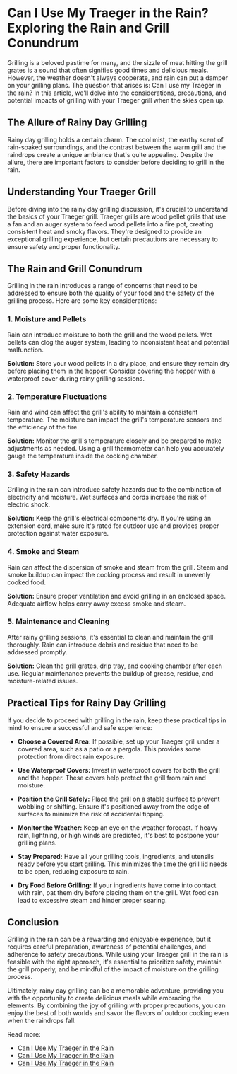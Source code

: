 # Can I Use My Traeger in the Rain? Exploring the Rain and Grill Conundrum

Grilling is a beloved pastime for many, and the sizzle of meat hitting the grill grates is a sound that often signifies good times and delicious meals. However, the weather doesn't always cooperate, and rain can put a damper on your grilling plans. The question that arises is: Can I use my Traeger in the rain? In this article, we'll delve into the considerations, precautions, and potential impacts of grilling with your Traeger grill when the skies open up.

## **The Allure of Rainy Day Grilling**

Rainy day grilling holds a certain charm. The cool mist, the earthy scent of rain-soaked surroundings, and the contrast between the warm grill and the raindrops create a unique ambiance that's quite appealing. Despite the allure, there are important factors to consider before deciding to grill in the rain.

## **Understanding Your Traeger Grill**

Before diving into the rainy day grilling discussion, it's crucial to understand the basics of your Traeger grill. Traeger grills are wood pellet grills that use a fan and an auger system to feed wood pellets into a fire pot, creating consistent heat and smoky flavors. They're designed to provide an exceptional grilling experience, but certain precautions are necessary to ensure safety and proper functionality.

## **The Rain and Grill Conundrum**

Grilling in the rain introduces a range of concerns that need to be addressed to ensure both the quality of your food and the safety of the grilling process. Here are some key considerations:

### **1. Moisture and Pellets**

Rain can introduce moisture to both the grill and the wood pellets. Wet pellets can clog the auger system, leading to inconsistent heat and potential malfunction.

**Solution:** Store your wood pellets in a dry place, and ensure they remain dry before placing them in the hopper. Consider covering the hopper with a waterproof cover during rainy grilling sessions.

### **2. Temperature Fluctuations**

Rain and wind can affect the grill's ability to maintain a consistent temperature. The moisture can impact the grill's temperature sensors and the efficiency of the fire.

**Solution:** Monitor the grill's temperature closely and be prepared to make adjustments as needed. Using a grill thermometer can help you accurately gauge the temperature inside the cooking chamber.

### **3. Safety Hazards**

Grilling in the rain can introduce safety hazards due to the combination of electricity and moisture. Wet surfaces and cords increase the risk of electric shock.

**Solution:** Keep the grill's electrical components dry. If you're using an extension cord, make sure it's rated for outdoor use and provides proper protection against water exposure.

### **4. Smoke and Steam**

Rain can affect the dispersion of smoke and steam from the grill. Steam and smoke buildup can impact the cooking process and result in unevenly cooked food.

**Solution:** Ensure proper ventilation and avoid grilling in an enclosed space. Adequate airflow helps carry away excess smoke and steam.

### **5. Maintenance and Cleaning**

After rainy grilling sessions, it's essential to clean and maintain the grill thoroughly. Rain can introduce debris and residue that need to be addressed promptly.

**Solution:** Clean the grill grates, drip tray, and cooking chamber after each use. Regular maintenance prevents the buildup of grease, residue, and moisture-related issues.

## **Practical Tips for Rainy Day Grilling**

If you decide to proceed with grilling in the rain, keep these practical tips in mind to ensure a successful and safe experience:

- **Choose a Covered Area:** If possible, set up your Traeger grill under a covered area, such as a patio or a pergola. This provides some protection from direct rain exposure.

- **Use Waterproof Covers:** Invest in waterproof covers for both the grill and the hopper. These covers help protect the grill from rain and moisture.

- **Position the Grill Safely:** Place the grill on a stable surface to prevent wobbling or shifting. Ensure it's positioned away from the edge of surfaces to minimize the risk of accidental tipping.

- **Monitor the Weather:** Keep an eye on the weather forecast. If heavy rain, lightning, or high winds are predicted, it's best to postpone your grilling plans.

- **Stay Prepared:** Have all your grilling tools, ingredients, and utensils ready before you start grilling. This minimizes the time the grill lid needs to be open, reducing exposure to rain.

- **Dry Food Before Grilling:** If your ingredients have come into contact with rain, pat them dry before placing them on the grill. Wet food can lead to excessive steam and hinder proper searing.

## **Conclusion**

Grilling in the rain can be a rewarding and enjoyable experience, but it requires careful preparation, awareness of potential challenges, and adherence to safety precautions. While using your Traeger grill in the rain is feasible with the right approach, it's essential to prioritize safety, maintain the grill properly, and be mindful of the impact of moisture on the grilling process.

Ultimately, rainy day grilling can be a memorable adventure, providing you with the opportunity to create delicious meals while embracing the elements. By combining the joy of grilling with proper precautions, you can enjoy the best of both worlds and savor the flavors of outdoor cooking even when the raindrops fall.

Read more:
- [Can I Use My Traeger in the Rain](https://foxheightspubandgrill.com/blogs/bbq-recipes/can-i-use-my-traeger-in-the-rain-tips-and-precautions)
- [Can I Use My Traeger in the Rain](https://sites.google.com/view/fox-heights-pub-and-grill/Can-I-Use-My-Traeger-in-the-Rain)
- [Can I Use My Traeger in the Rain](https://rebeccafoodgrills.hashnode.dev/can-i-use-my-traeger-in-the-rain)
